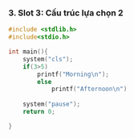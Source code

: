 ### 3. Slot 3: Cấu trúc lựa chọn 2

```cpp
#include <stdlib.h>
#include<stdio.h>

int main(){
    system("cls"); 
    if(3>5)
        printf("Morning\n");
        else
            printf("Afternoon\n")
    
    system("pause");
    return 0;

}

```
